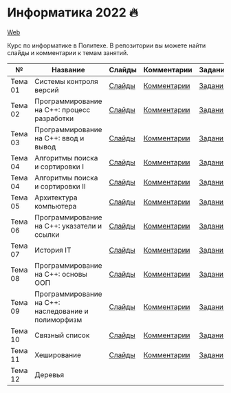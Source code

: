 # Информатика 2022 🔥


[Web](https://ckorikov.github.io/2022-fall-computer-science/)

Курс по информатике в Политехе. В репозитории вы можете найти слайды и комментарии к темам занятий.


| №       | Название                                            |  Слайды                                                                                       | Комментарии                                  | Задание                                      |
|---------|-----------------------------------------------------|-----------------------------------------------------------------------------------------------|----------------------------------------------|----------------------------------------------|
| Тема 01 | Системы контроля версий                             | [Слайды](https://ckorikov.github.io/2022-fall-computer-science/01_intro.html)                 | [Комментарии](01_intro_comments.md)          | [Задание](01_intro_tasks.md)                 |
| Тема 02 | Программирование на C++: процесс разработки         | [Слайды](https://ckorikov.github.io/2022-fall-computer-science/02_compiler.html)              | [Комментарии](02_compiler_comments.md)       | [Задание](02_compiler_tasks.md)              |
| Тема 03 | Программирование на C++: ввод и вывод               | [Слайды](https://ckorikov.github.io/2022-fall-computer-science/03_cpp.html)                   | [Комментарии](02_cpp_comments.md)            | [Задание](03_cpp_tasks.md)                   | 
| Тема 04 | Алгоритмы поиска и сортировки I                     | [Слайды](https://ckorikov.github.io/2022-fall-computer-science/04_search_sort_1.html)         | [Комментарии](04_search_sort_1_comments.md)  | [Задание](04_search_sort_1_tasks.md)         |
| Тема 04 | Алгоритмы поиска и сортировки II                    | [Слайды](https://ckorikov.github.io/2022-fall-computer-science/04_search_sort_2.html)         | [Комментарии](04_search_sort_2_comments.md)  | [Задание](04_search_sort_2_tasks.md)         |     
| Тема 05 | Архитектура компьютера                              | [Слайды](https://ckorikov.github.io/2022-fall-computer-science/05_computer_architecture.html) | [Комментарии](05_computer_architecture.md)   | [Задание](05_computer_architecture_tasks.md) |     
| Тема 06 | Программирование на C++: указатели и ссылки         | [Слайды](https://ckorikov.github.io/2022-fall-computer-science/06_pointers_references.html)   | [Комментарии](06_pointers_references.md)     | [Задание](06_pointers_references_tasks.md)   |     
| Тема 07 | История IT                                          | [Слайды](https://ckorikov.github.io/2022-fall-computer-science/07_it_history.html)            | [Комментарии](07_it_history.md)              | [Задание](07_it_history_tasks.md)            |
| Тема 08 | Программирование на C++: основы ООП                 | [Слайды](https://ckorikov.github.io/2022-fall-computer-science/08_oop.html)                   | [Комментарии](08_oop.md)                     | [Задание](08_oop_tasks.md)                   |
| Тема 09 | Программирование на C++: наследование и полиморфизм | [Слайды](https://ckorikov.github.io/2022-fall-computer-science/09_oop_2.html)                 | [Комментарии](09_oop_2.md)                   | [Задание](09_oop_tasks_2.md)                 |
| Тема 10 | Связный список                                      | [Слайды](https://ckorikov.github.io/2022-fall-computer-science/10_linked_list.html)           | [Комментарии](10_linked_list.md)             | [Задание](10_linked_list_tasks.md)           |
| Тема 11 | Хеширование                                         | [Слайды](https://ckorikov.github.io/2022-fall-computer-science/11_hashing.html)               | [Комментарии](11_hashing.md)                 | [Задание](11_hashing_tasks.md)               |
| Тема 12 | Деревья                                             |                                                                                               |                                              |                                              |
